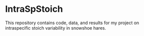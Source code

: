 # IntraSpStoich
This repository contains code, data, and results for my project on intraspecific stoich variability in snowshoe hares.
